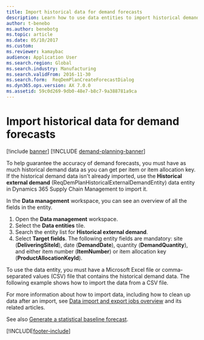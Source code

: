 ```yaml
---
title: Import historical data for demand forecasts
description: Learn how to use data entities to import historical demand data from any system, so that you have a longer history of demand forecast data.
author: t-benebo
ms.author: benebotg
ms.topic: article
ms.date: 05/10/2017
ms.custom: 
ms.reviewer: kamaybac
audience: Application User
ms.search.region: Global
ms.search.industry: Manufacturing
ms.search.validFrom: 2016-11-30
ms.search.form:  ReqDemPlanCreateForecastDialog
ms.dyn365.ops.version: AX 7.0.0
ms.assetid: 59c0d269-9db0-48e7-b8c7-9a388781a9ca
---
```


# Import historical data for demand forecasts

[!include [banner](../includes/banner.md)]
[!INCLUDE [demand-planning-banner](../includes/demand-planning-banner.md)]

To help guarantee the accuracy of demand forecasts, you must have as much historical demand data as you can get per item or item allocation key. If the historical demand data isn't already imported, use the **Historical external demand** (ReqDemPlanHistoricalExternalDemandEntity) data entity in Dynamics 365 Supply Chain Management to import it.

In the **Data management** workspace, you can see an overview of all the fields in the entity.

1. Open the **Data management** workspace.
2. Select the **Data entities** tile.
3. Search the entity list for **Historical external demand**.
4. Select **Target fields**. The following entity fields are mandatory: site (**DeliveringSiteId**), date (**DemandDate**), quantity (**DemandQuantity**), and either item number (**ItemNumber**) or item allocation key (**ProductAllocationKeyId**).

To use the data entity, you must have a Microsoft Excel file or comma-separated values (CSV) file that contains the historical demand data. The following example shows how to import the data from a CSV file.

For more information about how to import data, including how to clean up data after an import, see [Data import and export jobs overview](../../fin-ops-core/dev-itpro/data-entities/data-import-export-job.md) and its related articles.

See also [Generate a statistical baseline forecast](generate-statistical-baseline-forecast.md).

[!INCLUDE[footer-include](../../includes/footer-banner.md)]